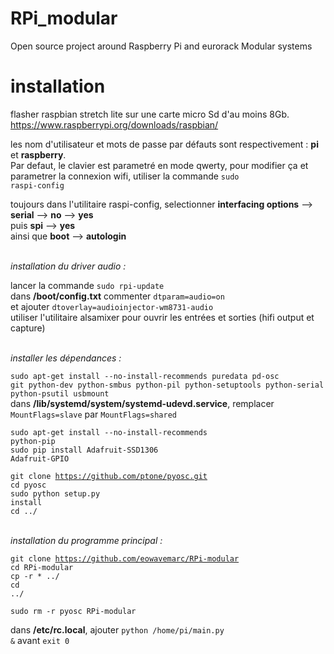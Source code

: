 # RPi_modular
Open source project around Raspberry Pi and eurorack Modular systems 

# installation
flasher raspbian stretch lite sur une carte micro Sd d'au moins 8Gb.
https://www.raspberrypi.org/downloads/raspbian/

les nom d'utilisateur et mots de passe par défauts sont respectivement : <b>pi</b> et <b>raspberry</b>.<br/>
Par defaut, le clavier est parametré en mode qwerty, pour modifier ça et parametrer la connexion wifi, utiliser la commande <code>sudo raspi-config</code><br/>

toujours dans l'utilitaire raspi-config, selectionner <b>interfacing options</b> --> <b>serial</b> --> <b>no</b> --> <b>yes</b><br/>
puis <b>spi</b> --> <b>yes</b><br/>
ainsi que <b>boot</b> --> <b>autologin</b><br/>


<br/><i>installation du driver audio :</i>

lancer la commande
<code>sudo rpi-update</code><br/>
dans <b>/boot/config.txt</b>
commenter <code>dtparam=audio=on</code><br/> et ajouter <code>dtoverlay=audioinjector-wm8731-audio</code><br/>
utiliser l'utilitaire alsamixer pour ouvrir les entrées et sorties (hifi output et capture)


<br/><i>installer les dépendances :</i>

<code>sudo apt-get install --no-install-recommends 
	puredata
	pd-osc
	git
	python-dev
	python-smbus
	python-pil
	python-setuptools
	python-serial
	python-psutil
	usbmount</code><br/>
  dans <b>/lib/systemd/system/systemd-udevd.service</b>, remplacer <code>MountFlags=slave</code> par  <code>MountFlags=shared</code>
	
<code>sudo apt-get install --no-install-recommends python-pip</code><br/>
<code>sudo pip install  Adafruit-SSD1306 Adafruit-GPIO</code><br/>
                  
<code>git clone https://github.com/ptone/pyosc.git</code><br/>
<code>cd pyosc</code><br/>
<code>sudo python setup.py install</code><br/>
<code>cd ../</code><br/>

<br/><i>installation du programme principal :</i>

<code>git clone https://github.com/eowavemarc/RPi-modular</code><br/>
<code>cd RPi-modular</code><br/>
<code>cp -r * ../</code><br/>
<code>cd ../</code><br/>

<code>sudo rm -r pyosc RPi-modular</code><br/>

dans <b>/etc/rc.local</b>, ajouter <code>python /home/pi/main.py &</code> avant <code>exit 0</code>
